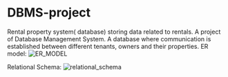 # DBMS-project
Rental property system( database) storing data related to rentals. A project of Database Management System.
A database where communication is established between different tenants, owners and their properties.
ER model:
![ER_MODEL](https://github.com/Nis-nischith/DBMS-project/assets/119352488/a9bb0651-3a3e-4570-96f7-8d2d77a37a02) 

Relational Schema:
![relational_schema](https://github.com/Nis-nischith/DBMS-project/assets/119352488/91482969-f7e1-4dda-a289-da317392f2f7)
